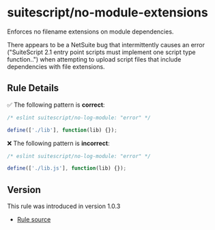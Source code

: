 # suitescript/no-module-extensions

Enforces no filename extensions on module dependencies.

There appears to be a NetSuite bug that intermittently causes an error ("SuiteScript 2.1 entry point scripts must implement one script type function..") when attempting to upload script files that include dependencies with file extensions.

## Rule Details

:white_check_mark: The following pattern is **correct**:

```js
/* eslint suitescript/no-log-module: "error" */

define(['./lib'], function(lib) {});
```

:x: The following pattern is **incorrect**:

```js
/* eslint suitescript/no-log-module: "error" */

define(['./lib.js'], function(lib) {});
```

## Version

This rule was introduced in version 1.0.3

- [Rule source](../../lib/rules/no-module-extensions.js)